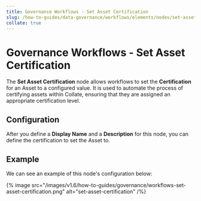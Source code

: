 ```yaml
---
title: Governance Workflows - Set Asset Certification
slug: /how-to-guides/data-governance/workflows/elements/nodes/set-asset-certification
collate: true
---
```


# Governance Workflows - Set Asset Certification

The **Set Asset Certification** node allows workflows to set the **Certification** for an Asset to a configured value.
It is used to automate the process of certifying assets within Collate, ensuring that they are assigned an appropriate certification level.

## Configuration

After you define a **Display Name** and a **Description** for this node, you can define the certification to set the Asset to.

## Example

We can see an example of this node's configuration below:

{% image src="/images/v1.6/how-to-guides/governance/workflows-set-asset-certification.png" alt="set-asset-certification" /%}
